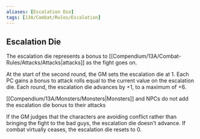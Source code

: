 ```yaml
---
aliases: [Escalation Die]
tags: [13A/Combat/Rules/Escalation]
---
```


## Escalation Die

The escalation die represents a bonus to [[Compendium/13A/Combat-Rules/Attacks/Attacks|attacks]] as the fight goes on.

At the start of the second round, the GM sets the escalation die at 1. Each PC gains a bonus to attack rolls equal to the current value on the escalation die. Each round, the escalation die advances by +1, to a maximum of +6.

[[Compendium/13A/Monsters/Monsters|Monsters]] and NPCs do not add the escalation die bonus to their attacks

If the GM judges that the characters are avoiding conflict rather than bringing the fight to the bad guys, the escalation die doesn't advance. If combat virtually ceases, the escalation die resets to 0.